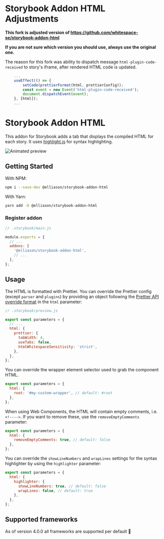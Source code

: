 # Storybook Addon HTML Adjustments

**This fork is adjusted version of https://github.com/whitespace-se/storybook-addon-html**

**If you are not sure which version you should use, always use the original one.**

The reason for this fork was ability to dispatch message `html-plugin-code-received` to story's iframe, after rendered HTML code is updated.

```javascript
    ...
    useEffect(() => {
        setCode(prettierFormat(html, prettierConfig));
        const event = new Event('html-plugin-code-received');
        document.dispatchEvent(event);
    }, [html]);
    ...
```

# Storybook Addon HTML

This addon for Storybook adds a tab that displays the compiled HTML for each
story. It uses [highlight.js](https://highlightjs.org/) for syntax highlighting.

![Animated preview](https://raw.githubusercontent.com/whitespace-se/storybook-addon-html/master/image.gif)

## Getting Started

With NPM:

```sh
npm i --save-dev @elliason/storybook-addon-html
```

With Yarn:

```sh
yarn add -D @elliason/storybook-addon-html
```

### Register addon

```js
// .storybook/main.js

module.exports = {
  // ...
  addons: [
    '@elliason/storybook-addon-html',
    // ...
  ],
};
```

## Usage

The HTML is formatted with Prettier. You can override the Prettier config
(except `parser` and `plugins`) by providing an object following the
[Prettier API override format](https://prettier.io/docs/en/options.html) in the
`html` parameter:

```js
// .storybook/preview.js

export const parameters = {
  // ...
  html: {
    prettier: {
      tabWidth: 4,
      useTabs: false,
      htmlWhitespaceSensitivity: 'strict',
    },
  },
};
```

You can override the wrapper element selector used to grab the component HTML.

```js
export const parameters = {
  html: {
    root: '#my-custom-wrapper', // default: #root
  },
};
```

When using Web Components, the HTML will contain empty comments, i.e. `<!---->`.
If you want to remove these, use the `removeEmptyComments` parameter:

```js
export const parameters = {
  html: {
    removeEmptyComments: true, // default: false
  },
};
```

You can override the `showLineNumbers` and `wrapLines` settings for the syntax
highlighter by using the `highlighter` parameter:

```js
export const parameters = {
  html: {
    highlighter: {
      showLineNumbers: true, // default: false
      wrapLines: false, // default: true
    },
  },
};
```

## Supported frameworks

As of version 4.0.0 all frameworks are supported per default 🎉
